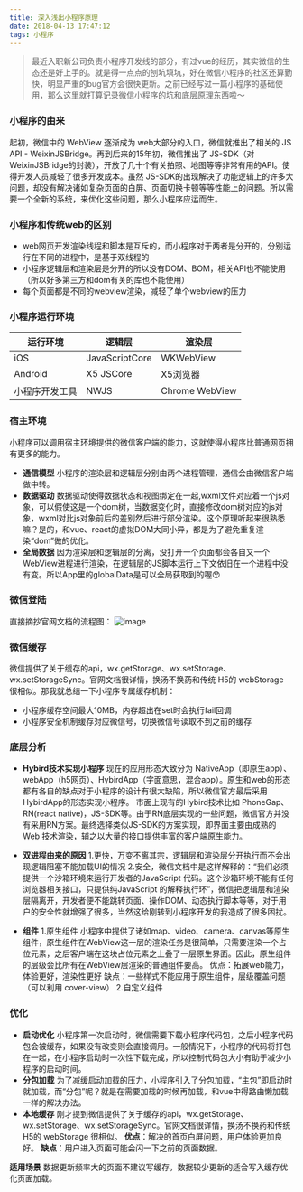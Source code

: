 ```yaml
---
title: 深入浅出小程序原理
date: 2018-04-13 17:47:12
tags: 小程序
---
```

>最近入职新公司负责小程序开发线的部分，有过vue的经历，其实微信的生态还是好上手的。就是得一点点的刨坑填坑，好在微信小程序的社区还算勤快，明显严重的bug官方会很快更新。之前已经写过一篇小程序的基础使用，那么这里就打算记录微信小程序的坑和底层原理东西啦～

### 小程序的由来
起初，微信中的 WebView 逐渐成为 web大部分的入口，微信就推出了相关的 JS API - WeixinJSBridge。再到后来的15年初，微信推出了 JS-SDK（对WeixinJSBridge的封装），开放了几十个有关拍照、地图等等非常有用的API。使得开发人员减轻了很多开发成本。虽然 JS-SDK的出现解决了功能逻辑上的许多大问题，却没有解决诸如复杂页面的白屏、页面切换卡顿等等性能上的问题。所以需要一个全新的系统，来优化这些问题，那么小程序应运而生。

### 小程序和传统web的区别
- web网页开发渲染线程和脚本是互斥的，而小程序对于两者是分开的，分别运行在不同的进程中，是基于双线程的
- 小程序逻辑层和渲染层是分开的所以没有DOM、BOM，相关API也不能使用（所以好多第三方和dom有关的库也不能使用）
- 每个页面都是不同的webview渲染，减轻了单个webview的压力

### 小程序运行环境

|运行环境| 逻辑层 | 渲染层
|--|--|--|
| iOS | JavaScriptCore | WKWebView
| Android| X5 JSCore | X5浏览器
| 小程序开发工具| NWJS | Chrome WebView

### 宿主环境
小程序可以调用宿主环境提供的微信客户端的能力，这就使得小程序比普通网页拥有更多的能力。
- **通信模型**
小程序的渲染层和逻辑层分别由两个进程管理，通信会由微信客户端做中转。
- **数据驱动**
数据驱动使得数据状态和视图绑定在一起,wxml文件对应着一个js对象，可以假使这是一个dom树，当数据变化时，直接修改dom树对应的js对象，wxml对比js对象前后的差别然后进行部分渲染。这个原理听起来很熟悉嘛？是的，和vue、react的虚拟DOM大同小异，都是为了避免重复渲染“dom”做的优化。
- **全局数据**
因为渲染层和逻辑层的分离，没打开一个页面都会各自又一个 WebView进程进行渲染，在逻辑层的JS脚本运行上下文依旧在一个进程中没有变。所以App里的globalData是可以全局获取到的喔😯

### 微信登陆
直接摘抄官网文档的流程图：
![image](http://wx4.sinaimg.cn/mw690/a73bc6a1ly1fqgmpvs1rvj21hc0u4q6t.jpg)

### 微信缓存
微信提供了关于缓存的api，wx.getStorage、wx.setStorage、wx.setStorageSync。官网文档很详情，换汤不换药和传统 H5的 webStorage 很相似。那我就总结一下小程序专属缓存机制：
- 小程序缓存空间最大10MB，内存超出在set时会执行fail回调
- 小程序安全机制缓存对应微信号，切换微信号读取不到之前的缓存

### 底层分析
- **Hybird技术实现小程序**
现在的应用形态大致分为 NativeApp（即原生app）、webApp（h5网页）、HybirdApp（字面意思，混合app）。原生和web的形态都有各自的缺点对于小程序的设计有很大缺陷，所以微信官方最后采用 HybirdApp的形态实现小程序。
市面上现有的Hybird技术比如 PhoneGap、RN(react native)，JS-SDK等。由于RN底层实现的一些问题，微信官方并没有采用RN方案。最终选择类似JS-SDK的方案实现，即界面主要由成熟的 Web 技术渲染，辅之以大量的接口提供丰富的客户端原生能力。
- **双进程由来的原因**
1.更快，万变不离其宗，逻辑层和渲染层分开执行而不会出现逻辑阻塞不能加载UI的情况
2.安全，微信文档中是这样解释的：“我们必须提供一个沙箱环境来运行开发者的JavaScript 代码。这个沙箱环境不能有任何浏览器相关接口，只提供纯JavaScript 的解释执行环”，微信把逻辑层和渲染层隔离开，开发者便不能跳转页面、操作DOM、动态执行脚本等等，对于用户的安全性就增强了很多，当然这给刚转到小程序开发的我造成了很多困扰。

- **组件**
1.原生组件
小程序中提供了诸如map、video、camera、canvas等原生组件，原生组件在WebView这一层的渲染任务是很简单，只需要渲染一个占位元素，之后客户端在这块占位元素之上叠了一层原生界面。因此，原生组件的层级会比所有在WebView层渲染的普通组件要高。
优点：拓展web能力，体验更好，渲染性更好
缺点：一些样式不能应用于原生组件，层级覆盖问题（可以利用 cover-view）
2.自定义组件

### 优化
- **启动优化**
小程序第一次启动时，微信需要下载小程序代码包，之后小程序代码包会被缓存，如果没有改变则会直接调用。一般情况下，小程序的代码将打包在一起，在小程序启动时一次性下载完成，所以控制代码包大小有助于减少小程序的启动时间。
- **分包加载**
为了减缓启动加载的压力，小程序引入了分包加载，“主包”即启动时就加载，而“分包”呢？就是在需要加载的时候再加载，和vue中得路由懒加载一样的解决办法。
- **本地缓存**
刚才提到微信提供了关于缓存的api，wx.getStorage、wx.setStorage、wx.setStorageSync。官网文档很详情，换汤不换药和传统 H5的 webStorage 很相似。
**优点**：解决的首页白屏问题，用户体验更加良好。
**缺点**：用户进入页面可能会闪一下之前的页面数据。

**适用场景**
数据更新频率大的页面不建议写缓存，数据较少更新的适合写入缓存优化页面加载。